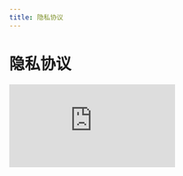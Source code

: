 ```yaml
---
title: 隐私协议
---
```


# 隐私协议

<div class="demo-box">
	<iframe scrolling="auto" frameborder="0" src="https://npro.redou.vip/h5/#/pages/modules/privacy/privacy" class="demo-box-iframe"></iframe>
</div>